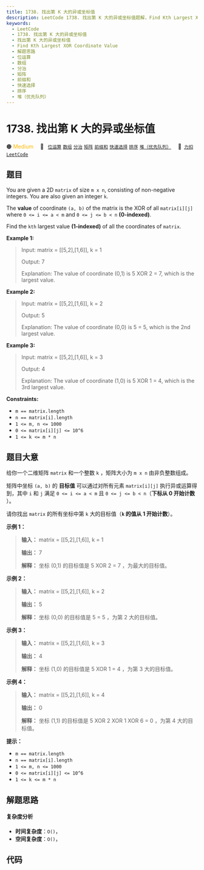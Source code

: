 ```yaml
---
title: 1738. 找出第 K 大的异或坐标值
description: LeetCode 1738. 找出第 K 大的异或坐标值题解，Find Kth Largest XOR Coordinate Value，包含解题思路、复杂度分析以及完整的 JavaScript 代码实现。
keywords:
  - LeetCode
  - 1738. 找出第 K 大的异或坐标值
  - 找出第 K 大的异或坐标值
  - Find Kth Largest XOR Coordinate Value
  - 解题思路
  - 位运算
  - 数组
  - 分治
  - 矩阵
  - 前缀和
  - 快速选择
  - 排序
  - 堆（优先队列）
---
```


# 1738. 找出第 K 大的异或坐标值

🟠 <font color=#ffb800>Medium</font>&emsp; 🔖&ensp; [`位运算`](/tag/bit-manipulation.md) [`数组`](/tag/array.md) [`分治`](/tag/divide-and-conquer.md) [`矩阵`](/tag/matrix.md) [`前缀和`](/tag/prefix-sum.md) [`快速选择`](/tag/quickselect.md) [`排序`](/tag/sorting.md) [`堆（优先队列）`](/tag/heap-priority-queue.md)&emsp; 🔗&ensp;[`力扣`](https://leetcode.cn/problems/find-kth-largest-xor-coordinate-value) [`LeetCode`](https://leetcode.com/problems/find-kth-largest-xor-coordinate-value)

## 题目

You are given a 2D `matrix` of size `m x n`, consisting of non-negative
integers. You are also given an integer `k`.

The **value** of coordinate `(a, b)` of the matrix is the XOR of all
`matrix[i][j]` where `0 <= i <= a < m` and `0 <= j <= b < n` **(0-indexed)**.

Find the `kth` largest value **(1-indexed)** of all the coordinates of
`matrix`.



**Example 1:**

> Input: matrix = [[5,2],[1,6]], k = 1
> 
> Output: 7
> 
> Explanation: The value of coordinate (0,1) is 5 XOR 2 = 7, which is the largest value.

**Example 2:**

> Input: matrix = [[5,2],[1,6]], k = 2
> 
> Output: 5
> 
> Explanation: The value of coordinate (0,0) is 5 = 5, which is the 2nd largest value.

**Example 3:**

> Input: matrix = [[5,2],[1,6]], k = 3
> 
> Output: 4
> 
> Explanation: The value of coordinate (1,0) is 5 XOR 1 = 4, which is the 3rd largest value.



**Constraints:**

  * `m == matrix.length`
  * `n == matrix[i].length`
  * `1 <= m, n <= 1000`
  * `0 <= matrix[i][j] <= 10^6`
  * `1 <= k <= m * n`


## 题目大意

给你一个二维矩阵 `matrix` 和一个整数 `k` ，矩阵大小为 `m x n` 由非负整数组成。

矩阵中坐标 `(a, b)` 的 **目标值**  可以通过对所有元素 `matrix[i][j]` 执行异或运算得到，其中 `i` 和 `j` 满足 `0
<= i <= a < m` 且 `0 <= j <= b < n`（**下标从 0 开始计数** ）。

请你找出 `matrix` 的所有坐标中第 `k` 大的目标值（**`k` 的值从 1 开始计数**）。



**示例 1：**

> 
> 
> 
> 
> 
> **输入：** matrix = [[5,2],[1,6]], k = 1
> 
> **输出：** 7
> 
> **解释：** 坐标 (0,1) 的目标值是 5 XOR 2 = 7 ，为最大的目标值。

**示例 2：**

> 
> 
> 
> 
> 
> **输入：** matrix = [[5,2],[1,6]], k = 2
> 
> **输出：** 5
> 
> **解释：** 坐标 (0,0) 的目标值是 5 = 5 ，为第 2 大的目标值。

**示例 3：**

> 
> 
> 
> 
> 
> **输入：** matrix = [[5,2],[1,6]], k = 3
> 
> **输出：** 4
> 
> **解释：** 坐标 (1,0) 的目标值是 5 XOR 1 = 4 ，为第 3 大的目标值。

**示例 4：**

> 
> 
> 
> 
> 
> **输入：** matrix = [[5,2],[1,6]], k = 4
> 
> **输出：** 0
> 
> **解释：** 坐标 (1,1) 的目标值是 5 XOR 2 XOR 1 XOR 6 = 0 ，为第 4 大的目标值。



**提示：**

  * `m == matrix.length`
  * `n == matrix[i].length`
  * `1 <= m, n <= 1000`
  * `0 <= matrix[i][j] <= 10^6`
  * `1 <= k <= m * n`


## 解题思路

#### 复杂度分析

- **时间复杂度**：`O()`，
- **空间复杂度**：`O()`，

## 代码

```javascript

```